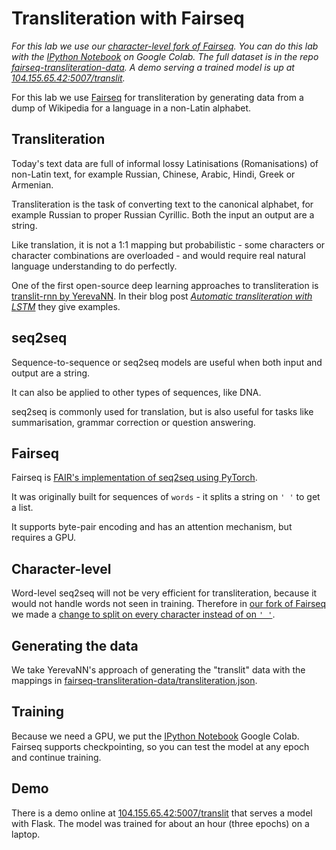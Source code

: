 # Transliteration with Fairseq

*For this lab we use our [character-level fork of Fairseq](https://github.com/deeplanguageclass/fairseq-transliteration).  You can do this lab with the [IPython Notebook](https://github.com/deeplanguageclass/fairseq-transliteration.ipynb) on Google Colab.  The full dataset is in the repo [fairseq-transliteration-data](https://github.com/deeplanguageclass/fairseq-transliteration-data).  A demo serving a trained model is up at [104.155.65.42:5007/translit](http://104.155.65.42:5007/translit).*

For this lab we use [Fairseq](https://facebook.ai/developers/tools/fairseq) for transliteration by generating data from a dump of Wikipedia for a language in a non-Latin alphabet.

## Transliteration

Today's text data are full of informal lossy Latinisations (Romanisations) of non-Latin text, for example Russian, Chinese, Arabic, Hindi, Greek or Armenian.

Transliteration is the task of converting text to the canonical alphabet, for example Russian to proper Russian Cyrillic.  Both the input an output are a string.

Like translation, it is not a 1:1 mapping but probabilistic - some characters or character combinations are overloaded - and would require real natural language understanding to do perfectly.

One of the first open-source deep learning approaches to transliteration is [translit-rnn by YerevaNN](https://github.com/YerevaNN/translit-rnn/).  In their blog post [*Automatic transliteration with LSTM*](http://yerevann.github.io/2016/09/09/automatic-transliteration-with-lstm/) they give examples.


## seq2seq

Sequence-to-sequence or seq2seq models are useful when both input and output are a string.

It can also be applied to other types of sequences, like DNA.

seq2seq is commonly used for translation, but is also useful for tasks like summarisation, grammar correction or question answering.


## Fairseq

Fairseq is [FAIR's implementation of seq2seq using PyTorch](https://github.com/pytorch/fairseq).

It was originally built for sequences of `words` - it splits a string on `' '` to get a list.

It supports byte-pair encoding and has an attention mechanism, but requires a GPU.

## Character-level

Word-level seq2seq will not be very efficient for transliteration, because it would not handle words not seen in training.  Therefore in [our fork of Fairseq](https://github.com/deeplanguageclass/fairseq-transliteration) we made a [change to split on every character instead of on `' '`](https://github.com/deeplanguageclass/fairseq-transliteration/commit/c201085e9c88ccf3706fc9ef06ab131782e3ae53).

## Generating the data

We take YerevaNN's approach of generating the "translit" data with the mappings in [fairseq-transliteration-data/transliteration.json](https://github.com/deeplanguageclass/fairseq-transliteration-data/blob/master/transliteration.json).

## Training

Because we need a GPU, we put the [IPython Notebook](https://github.com/deeplanguageclass/fairseq-transliteration.ipynb) Google Colab.  Fairseq supports checkpointing, so you can test the model at any epoch and continue training.

## Demo

There is a demo online at [104.155.65.42:5007/translit](http://104.155.65.42:5007/translit) that serves a model with Flask.  The model was trained for about an hour (three epochs) on a laptop.

